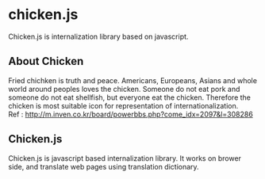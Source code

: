 # chicken.js
Chicken.js is internalization library based on javascript. 


About Chicken
--------------
Fried chichken is truth and peace. Americans, Europeans, Asians and whole world around peoples loves the chicken. Someone do not eat pork and someone do not eat shellfish, but everyone eat the chicken. Therefore the chicken is most suitable icon for representation of internationalization.<br/>
Ref : http://m.inven.co.kr/board/powerbbs.php?come_idx=2097&l=308286

Chicken.js
----------
Chicken.js is javascript based internalization library. It works on brower side, and translate web pages using translation dictionary. 

